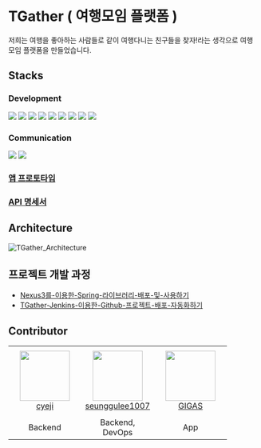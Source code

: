 # TGather ( 여행모임 플랫폼 )

저희는 여행을 좋아하는 사람들로 같이 여행다니는 친구들을 찾자!라는 생각으로 여행 모임 플랫폼을 만들었습니다.


## Stacks
### Development

<div>
<img src="https://img.shields.io/badge/Spring-6DB33F?style=for-the-badge&logo=Spring&logoColor=white">
<img src="https://img.shields.io/badge/JAVA-red?style=for-the-badge&logo=OpenJDK&logoColor=white">
<img src="https://img.shields.io/badge/postgresql-4169E1?style=for-the-badge&logo=postgresql&logoColor=white">
<img src="https://img.shields.io/badge/ApacheKafka-231F20?style=for-the-badge&logo=apachekafka&logoColor=white">
<img src="https://img.shields.io/badge/Jenkins-D24939?style=for-the-badge&logo=jenkins&logoColor=white">
<img src="https://img.shields.io/badge/Grafana-F46800?style=for-the-badge&logo=grafana&logoColor=white">
<img src="https://img.shields.io/badge/RabbitMQ-F46800?style=for-the-badge&logo=rabbitmq&logoColor=white">
<img src="https://img.shields.io/badge/flutter-02569B?style=for-the-badge&logo=flutter&logoColor=white">
<img src="https://img.shields.io/badge/dart-0175C2?style=for-the-badge&logo=dart&logoColor=white">
</div>


### Communication
<div>
<img src="https://img.shields.io/badge/Notion-black?style=for-the-badge&logo=Notion&logoColor=white">
<img src="https://img.shields.io/badge/Slack-purple?style=for-the-badge&logo=Notion&logoColor=white">
</div>

### [앱 프로토타입](https://ovenapp.io/view/vu9uG416LkL9aGaXVlIxVsAePrQU5SBY/WBs0B)
### [API 명세서](https://orchid-play-7fe.notion.site/3cd6dfc8be2342999b49138cce474f3a)

## Architecture

![TGather_Architecture](https://github.com/growth-genius/.github/assets/98408267/0b7dd46b-09f1-4f80-95aa-1605dc789d61)


## 프로젝트 개발 과정
- [Nexus3를-이용한-Spring-라이브러리-배포-및-사용하기](https://yejipro.tistory.com/entry/Nexus3%EB%A5%BC-%EC%9D%B4%EC%9A%A9%ED%95%9C-Spring-%EB%9D%BC%EC%9D%B4%EB%B8%8C%EB%9F%AC%EB%A6%AC-%EB%B0%B0%ED%8F%AC-%EB%B0%8F-%EC%82%AC%EC%9A%A9%ED%95%98%EA%B8%B0)
- [TGather-Jenkins-이용한-Github-프로젝트-배포-자동화하기](https://yejipro.tistory.com/entry/TGather-Jenkins-%EC%9D%B4%EC%9A%A9%ED%95%9C-Github-%ED%94%84%EB%A1%9C%EC%A0%9D%ED%8A%B8-%EB%B0%B0%ED%8F%AC-%EC%9E%90%EB%8F%99%ED%99%94%ED%95%98%EA%B8%B0)

## Contributor

<table >
    <tr height="140px">
        <td align="center" width="130px">
            <a href="https://github.com/cyeji"><img height="100px" width="100px" src="https://avatars.githubusercontent.com/u/98408267?v=4"/></a>
            <br />
            <a href="https://github.com/cyeji">cyeji</a>
        </td>
        <td align="center" width="130px">
            <a href="https://github.com/seunggulee1007"><img height="100px" width="100px" src="https://avatars.githubusercontent.com/u/32692807?v=4"/></a>
            <br />
            <a href="https://github.com/seunggulee1007">seunggulee1007</a>
        </td>
        <td align="center" width="130px">
            <a href="https://github.com/bonjin-app"><img height="100px" width="100px" src="https://avatars.githubusercontent.com/u/64253039?v=4"/></a>
            <br />
            <a href="https://github.com/bonjin-app">GIGAS</a>
        </td>
    </tr>
    <tr height="20px">
        <td align="center">
            Backend
        </td>
        <td align="center">
            Backend, DevOps
        </td>
        <td align="center">
           App
        </td>
    </tr>
</table>
